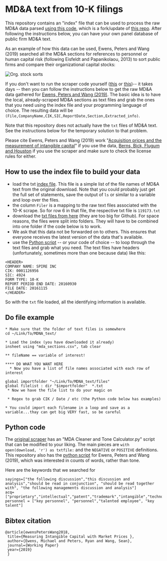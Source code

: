 # MD&A text from 10-K filings

This repository contains an "index" file that can be used to process the raw MD&A data parsed [using this code](https://github.com/apodobytko/10K-MDA-Section), which is a fork/update of [this repo](https://github.com/rflugum/10K-MDA-Section).   After following the instructions below, you can have your own panel database of public firm MD&A text.  

As an example of how this data can be used, Ewens, Peters and Wang (2019) searched all the MD&A sections for references to personnel or human capital risk (following Eisfeldt and Papanikolaou, 2013) to sort public firms and compare their organizational capital stocks:

![Org. stock sorts](https://github.com/michaelewens/MD-A-10K/blob/master/example_analysis.png)

If you don't want to run the scraper code yourself ([this](https://github.com/apodobytko/10K-MDA-Section) or [this](https://github.com/rflugum/10K-MDA-Section))-- it takes days -- then you can follow the instructions below to get the raw MD&A data gathered for [Ewens, Peters and Wang (2019)](https://papers.ssrn.com/sol3/papers.cfm?abstract_id=3287437).   The basic idea is to have the local, already-scraped MD&A sections as text files and grab the ones that you need using the index file and your programming language of choice. The resulting data will be `(File,CompanyName,CIK,SIC,ReportDate,Section,Extracted_info)`.  

Note that this repository does not actually have the `txt` files of MD&A text.  See the instructions below for the temporary solution to that problem.

Please cite Ewens, Peters and Wang (2019) work "[Acquisition prices and the measurement of intangible capital](https://papers.ssrn.com/sol3/papers.cfm?abstract_id=3287437)" if you use the data,  [Berns, Bick, Flugum and Houston](https://sites.google.com/site/ryanflugum/research/tone-changes-and-m-a) if you use the scraper and make sure to check the license rules for either.  

## How to use the index file to build your data

- load the txt [index file](https://github.com/michaelewens/MD-A-10-K-data/blob/master/mda_sections.csv).  This file is a simple list of the file names of MD&A text from the original download.  Note that you could probably just get the full set of statements, save the output of `ls` or similar to a variable and loop over the files.  
- the column `Filer` is a mapping to the raw text files associated with the 10-K scrape.   So for row 6 in that file, the respective txt file is `119173.txt`
- download the [txt files from here](https://data.caltech.edu/records/1249) (they are too big for Github).   For space reasons, the files were split into folders.  They will have to be combined into one folder if the code below is to work.
- We ask that this data not be forwarded on to others.  This ensures that everyone receives the latest version of the data that's available.
- use the [Python script](https://github.com/michaelewens/MD-A-10K/blob/master/example_procesing.py) -- or your code of choice -- to loop through the text files and grab what you need.  The text files have headers (unfortunately, sometimes more than one because data) like this:

```
<HEADER>
COMPANY NAME: SPIRE INC
CIK: 0001126956
SIC: 4924
FORM TYPE: 10-K
REPORT PERIOD END DATE: 20160930
FILE DATE: 20161115
</HEADER>
```

So with the `txt` file loaded, all the identifying information is available.  

## Do file example

```
* Make sure that the folder of text files is somewhere 
cd ~/Link/To/MDNA_text/

* Load the index (you have downloaded it already)
insheet using "mda_sections.csv", tab clear

** fileName == variable of interest!

**** DO WHAT YOU WANT HERE
  * Now you have a list of file names associated with each row of interest

global importfolder "~/Link/To/MDNA_text/files"
global filelist : dir "$importfolder"  *.txt
 * Now we have the file list to do your magic on
 
 * Regex to grab CIK / Date / etc (the Python code below has examples)
 
* You could import each filename in a loop and save as a variable...thay can get big VERY fast, so be careful
```

## Python code

The [original scraper](https://github.com/apodobytko/10K-MDA-Section) has an "MDA Cleaner and Tone Calculator.py" script that can be modified to your liking.  The main pieces are `with open(download, 'r') as txtfile:` and the `NEGATIVE` or `POSITIVE` definitions.  This repository also has the [python script](https://github.com/michaelewens/md_n_a_10K/blob/master/example_procesing.py) for Ewens, Peters and Wang (2019), which was interested in counts of words, rather than tone.  

Here are the keywords that we searched for

```
sayings=["the following discussion","this discussion and analysis","should be read in conjunction", "should be read together with", "the following managements discussion and analysis"]
acq=["proprietary","intellectual","patent","trademark","intangible","technology"]    
personnel = ["key personnel", "personnel","talented employee", "key talent"]
```

## Bibtex citation

```
@article{ewensPetersWang2018,
 title={Measuring Intangible Capital with Market Prices },
 author={Ewens, Michael and Peters, Ryan and Wang, Sean},
 journal={Working Paper}
 year={2019}
 }
```
